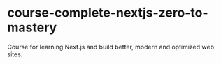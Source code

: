 # course-complete-nextjs-zero-to-mastery
Course for learning Next.js and build better, modern and optimized web sites.
